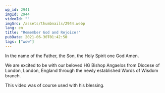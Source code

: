 ```yaml
---
wp_id: 2941
imgId: 2944
videoId: ""
imgSrc: /assets/thumbnails/2944.webp
lang: en
title: "Remember God and Rejoice!"
pubDate: 2021-06-30T01:42:50
tags: ["wow"]
---
```


<p>In the name of the Father, the Son, the Holy Spirit one God Amen.</p>
<p>We are excited to be with our beloved HG Bishop Angaelos from Diocese of London, London, England through the newly established Words of Wisdom branch.</p>
<p>This video was of course used with his blessing.</p>
<p>&nbsp;</p>
